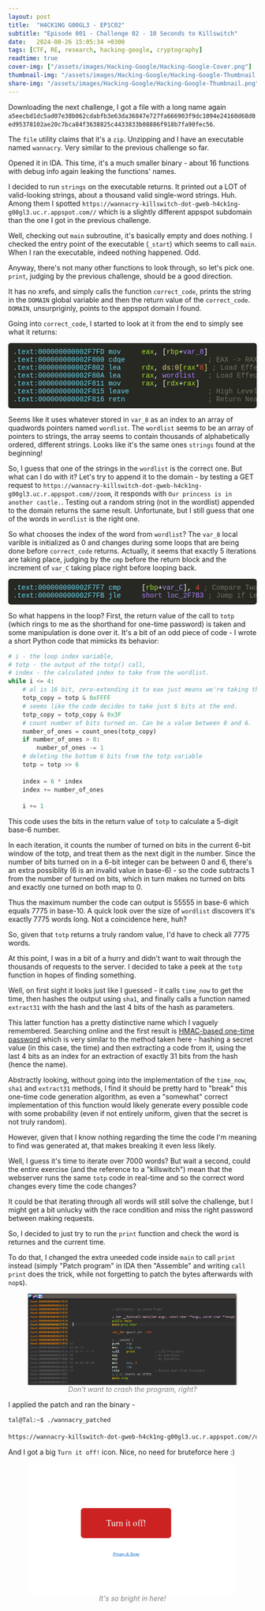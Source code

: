 ```yaml
---
layout: post
title:  "H4CK1NG G00GL3 - EP1C02"
subtitle: "Episode 001 - Challenge 02 - 10 Seconds to Killswitch"
date:   2024-08-26 15:05:34 +0300
tags: [CTF, RE, research, hacking-google, cryptography]
readtime: true
cover-img: ["/assets/images/Hacking-Google/Hacking-Google-Cover.png"]
thumbnail-img: "/assets/images/Hacking-Google/Hacking-Google-Thumbnail.png"
share-img: "/assets/images/Hacking-Google/Hacking-Google-Thumbnail.png"
---
```


Downloading the next challenge, I got a file with a long name again `a5eecbd1dc5ad07e38b062cdabfb3e63da36847e727fa666903f9dc1094e24160d68d0ed95378102ae20c7bca84f3638825c4433833b08886f918b7fa90fec56`.

The `file` utility claims that it's a `zip`. Unzipping and I have an executable named `wannacry`. Very similar to the previous challenge so far.

Opened it in IDA. This time, it's a much smaller binary - about 16 functions with debug info again leaking the functions' names.

I decided to run `strings` on the executable returns. It printed out a LOT of valid-looking strings, about a thousand valid single-word strings. Huh. Among them I spotted `https://wannacry-killswitch-dot-gweb-h4ck1ng-g00gl3.uc.r.appspot.com//` which is a slightly different appspot subdomain than the one I got in the previous challenge. 

Well, checking out `main` subroutine, it's basically empty and does nothing. I checked the entry point of the executable (`_start`) which seems to call `main`. When I ran the executable, indeed nothing happened. Odd.

Anyway, there's not many other functions to look through, so let's pick one. `print`, judging by the previous challenge, should be a good direction. 

It has no xrefs, and simply calls the function `correct_code`, prints the string in the `DOMAIN` global variable and then the return value of the `correct_code`. `DOMAIN`, unsurpriginly, points to the appspot domain I found.

Going into `correct_code`, I started to look at it from the end to simply see what it returns:

<pre style="background-color: #272822; color: #ffffff; padding: 10px; font-family: 'Courier New', monospace; border-radius: 5px;">
<span style="color: #66d9ef;">.text:000000000002F7FD</span>	<span style="color: #66d9ef;">mov</span>     <span style="color: #a6e22e;">eax</span>, [<span style="color: #a6e22e;">rbp</span>+<span style="color: #ae81ff;">var_8</span>]
<span style="color: #66d9ef;">.text:000000000002F800</span>	<span style="color: #66d9ef;">cdqe</span>                    <span style="color: #75715e;">; EAX -> RAX (with sign)</span>
<span style="color: #66d9ef;">.text:000000000002F802</span>	<span style="color: #66d9ef;">lea</span>     <span style="color: #a6e22e;">rdx</span>, <span style="color: #e6db74;">ds:0[<span style="color: #a6e22e;">rax</span>*<span style="color: #e34f2b;">8</span>]</span> <span style="color: #75715e;">; Load Effective Address</span>
<span style="color: #66d9ef;">.text:000000000002F80A</span>	<span style="color: #66d9ef;">lea</span>     <span style="color: #a6e22e;">rax</span>, <span style="color: #ae81ff;">wordlist</span>   <span style="color: #75715e;">; Load Effective Address</span>
<span style="color: #66d9ef;">.text:000000000002F811</span>	<span style="color: #66d9ef;">mov</span>     <span style="color: #a6e22e;">rax</span>, [<span style="color: #a6e22e;">rdx</span>+<span style="color: #a6e22e;">rax</span>]
<span style="color: #66d9ef;">.text:000000000002F815</span>	<span style="color: #66d9ef;">leave</span>                   <span style="color: #75715e;">; High Level Procedure Exit</span>
<span style="color: #66d9ef;">.text:000000000002F816</span>	<span style="color: #66d9ef;">retn</span>                    <span style="color: #75715e;">; Return Near from Procedure</span>
</pre>


Seems like it uses whatever stored in `var_8` as an index to an array of quadwords pointers named `wordlist`. The `wordlist` seems to be an array of pointers to strings, the array seems to contain thousands of alphabetically ordered, different strings. Looks like it's the same ones `strings` found at the beginning!

So, I guess that one of the strings in the `wordlist` is the correct one. But what can I do with it? Let's try to append it to the domain - by testing a GET request to `https://wannacry-killswitch-dot-gweb-h4ck1ng-g00gl3.uc.r.appspot.com//zoom`, it responds with `Our princess is in another castle.`. Testing out a random string (not in the wordlist) appended to the domain returns the same result. Unfortunate, but I still guess that one of the words in `wordlist` is the right one.

So what chooses the index of the word from `wordlist`? The `var_8` local varible is initialized as 0 and changes during some loops that are being done before `correct_code` returns. Actually, it seems that exactly 5 iterations are taking place, judging by the `cmp` before the return block and the increment of `var_C` taking place right before looping back.

<pre style="background-color: #272822; color: #ffffff; padding: 10px; font-family: 'Courier New', monospace; border-radius: 5px;">
<span style="color: #66d9ef;">.text:000000000002F7F7</span>	<span style="color: #66d9ef;">cmp</span>     [<span style="color: #a6e22e;">rbp</span>+<span style="color: #ae81ff;">var_C</span>], <span style="color: #e34f2b;">4</span> <span style="color: #75715e;">; Compare Two Operands</span>
<span style="color: #66d9ef;">.text:000000000002F7FB</span>	<span style="color: #66d9ef;">jle</span>     <span style="color: #ae81ff;">short loc_2F7B3</span> <span style="color: #75715e;">; Jump if Less or Equal (ZF=1 | SF!=OF)</span>
</pre>

So what happens in the loop? First, the return value of the call to `totp` (which rings to me as the shorthand for one-time password) is taken and some manipulation is done over it. It's a bit of an odd piece of code - I wrote a short Python code that mimicks its behavior:

```py
# i - the loop index variable, 
# totp - the output of the totp() call, 
# index - the calculated index to take from the wordlist.
while i <= 4:
	# al is 16 bit, zero-extending it to eax just means we're taking these exact bits
	totp_copy = totp & 0xFFFF
	# seems like the code decides to take just 6 bits at the end.
	totp_copy = totp_copy & 0x3F
	# count number of bits turned on. Can be a value between 0 and 6.
	number_of_ones = count_ones(totp_copy) 
	if number_of_ones > 0:
		number_of_ones -= 1
	# deleting the bottom 6 bits from the totp variable
	totp = totp >> 6 

	index = 6 * index
	index += number_of_ones

	i += 1
```

This code uses the bits in the return value of `totp` to calculate a 5-digit base-6 number. 

In each iteration, it counts the number of turned on bits in the current 6-bit window of the totp, and treat them as the next digit in the number. Since the number of bits turned on in a 6-bit integer can be between 0 and 6, there's an extra possiblity (6 is an invalid value in base-6) - so the code subtracts 1 from the number of turned on bits, which in turn makes no turned on bits and exactly one turned on both map to 0.

Thus the maximum number the code can output is 55555 in base-6 which equals 7775 in base-10. A quick look over the size of `wordlist` discovers it's exactly 7775 words long. Not a coincidence here, huh?

So, given that `totp` returns a truly random value, I'd have to check all 7775 words.

At this point, I was in a bit of a hurry and didn't want to wait through the thousands of requests to the server. I decided to take a peek at the `totp` function in hopes of finding something.

Well, on first sight it looks just like I guessed - it calls `time_now` to get the time, then hashes the output using `sha1`, and finally calls a function named `extract31` with the hash and the last 4 bits of the hash as parameters.

This latter function has a pretty distinctive name which I vaguely remembered. Searching online and the first result is [HMAC-based one-time password](https://en.wikipedia.org/wiki/HMAC-based_one-time_password) which is very similar to the method taken here - hashing a secret value (in this case, the time) and then extracting a code from it, using the last 4 bits as an index for an extraction of exactly 31 bits from the hash (hence the name).

Abstractly looking, without going into the implementation of the `time_now`, `sha1` and `extract31` methods, I find it should be pretty hard to "break" this one-time code generation algorithm, as even a "somewhat" correct implementation of this function would likely generate every possible code with some probability (even if not entirely uniform, given that the secret is not truly random). 

However, given that I know nothing regarding the time the code I'm meaning to find was generated at, that makes breaking it even less likely.

Well, I guess it's time to iterate over 7000 words? But wait a second, could the entire exercise (and the reference to a "killswitch") mean that the webserver runs the same `totp` code in real-time and so the correct word changes every time the code changes? 

It could be that iterating through all words will still solve the challenge, but I might get a bit unlucky with the race condition and miss the right password between making requests.

So, I decided to just try to run the `print` function and check the word is returnes and the current time. 

To do that, I changed the extra uneeded code inside `main` to call `print` instead (simply "Patch program" in IDA then "Assemble" and writing `call print` does the trick, while not forgetting to patch the bytes afterwards with `nop`s).

<figure>
  <img style="display:block; margin-left: auto; margin-right: auto" src="/assets/images/Hacking-Google/Hacking-Google-Ep01-C02-main.png" title="">
  <figcaption style="text-align: center; font-size:14px; color: gray"><i>Don't want to crash the program, right?</i></figcaption>
</figure>

I applied the patch and ran the binary - 

```bash
tal@Tal:~$ ./wannacry_patched

https://wannacry-killswitch-dot-gweb-h4ck1ng-g00gl3.uc.r.appspot.com//deflator
```

And I got a big `Turn it off!` icon. Nice, no need for bruteforce here :)

<figure>
  <img style="display:block; margin-left: auto; margin-right: auto" src="/assets/images/Hacking-Google/Hacking-Google-Ep01-C02-turn-it-off.png" title="">
  <figcaption style="text-align: center; font-size:14px; color: gray"><i>It's so bright in here!</i></figcaption>
</figure>
